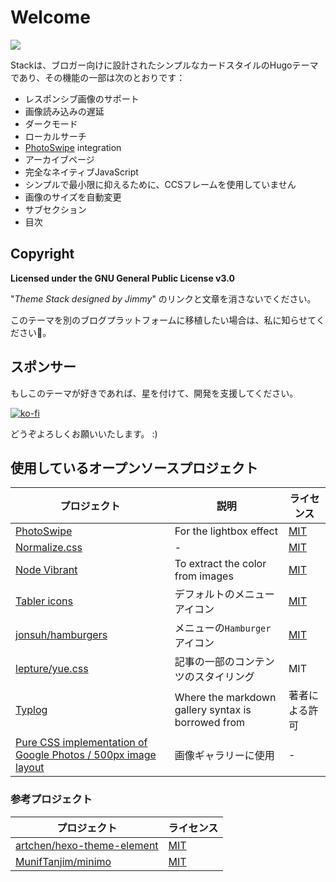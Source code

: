 # Welcome

![](@assets/cover.jpg)

Stackは、ブロガー向けに設計されたシンプルなカードスタイルのHugoテーマであり、その機能の一部は次のとおりです：

* レスポンシブ画像のサポート
* 画像読み込みの遅延
* ダークモード
* ローカルサーチ
* [PhotoSwipe](https://photoswipe.com/) integration
* アーカイブページ
* 完全なネイティブJavaScript
* シンプルで最小限に抑えるために、CCSフレームを使用していません 
* 画像のサイズを自動変更
* サブセクション
* 目次

## Copyright

**Licensed under the GNU General Public License v3.0**

"_Theme Stack designed by Jimmy_" のリンクと文章を消さないでください。

このテーマを別のブログプラットフォームに移植したい場合は、私に知らせてください🙏。 

## スポンサー

もしこのテーマが好きであれば、星を付けて、開発を支援してください。

[![ko-fi](https://camo.githubusercontent.com/88b9e664b2a500cbdc892ab041e3fd1d7c348082650f3e5cf38da8ce3865e922/68747470733a2f2f7777772e6b6f2d66692e636f6d2f696d672f676974687562627574746f6e5f736d2e737667)](https://ko-fi.com/C0C530AXX)

どうぞよろしくお願いいたします。 :\)

## 使用しているオープンソースプロジェクト

| プロジェクト | 説明 | ライセンス |
| ------- | ----------- | ------- |
| [PhotoSwipe](https://photoswipe.com/) | For the lightbox effect | [MIT](https://github.com/dimsemenov/PhotoSwipe/blob/master/LICENSE) |
| [Normalize.css](https://github.com/necolas/normalize.css) | - | [MIT](https://github.com/necolas/normalize.css/blob/master/LICENSE.md) |
| [Node Vibrant](https://github.com/Vibrant-Colors/node-vibrant) | To extract the color from images | [MIT](https://github.com/Vibrant-Colors/node-vibrant/blob/master/LICENSE.md)
| [Tabler icons](https://github.com/tabler/tabler-icons) | デフォルトのメニューアイコン  | [MIT](https://github.com/tabler/tabler-icons/blob/master/LICENSE) |
| [jonsuh/hamburgers](https://github.com/jonsuh/hamburgers) | メニューの`Hamburger`アイコン  | [MIT](https://github.com/jonsuh/hamburgers/blob/master/LICENSE) |
| [lepture/yue.css](https://github.com/lepture/yue.css) | 記事の一部のコンテンツのスタイリング | MIT |
| [Typlog](https://typlog.com/) | Where the markdown gallery syntax is borrowed from | 著者による許可 | 
| [Pure CSS implementation of Google Photos / 500px image layout](https://github.com/xieranmaya/blog/issues/6) | 画像ギャラリーに使用 | - |

### 参考プロジェクト

| プロジェクト | ライセンス |
| ------- | ------|
| [artchen/hexo-theme-element](https://github.com/artchen/hexo-theme-element) | [MIT](https://github.com/artchen/hexo-theme-element/blob/master/LICENSE) |
| [MunifTanjim/minimo](https://github.com/MunifTanjim/minimo) | [MIT](https://github.com/MunifTanjim/minimo/blob/master/LICENSE) |
